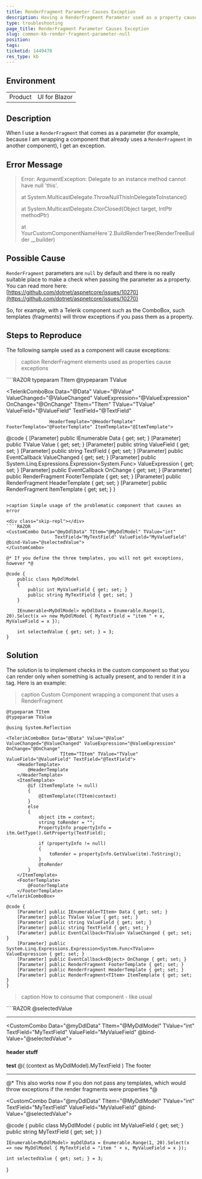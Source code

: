 ```yaml
---
title: RenderFragment Parameter Causes Exception
description: Having a RenderFragment Parameter used as a property causes Delegate to an instance method cannot have null 'this'.
type: troubleshooting
page_title: RenderFragment Parameter Causes Exception
slug: common-kb-render-fragment-parameter-null
position: 
tags: 
ticketid: 1449470
res_type: kb
---
```


## Environment

<table>
    <tbody>
        <tr>
            <td>Product</td>
            <td>UI for Blazor</td>
        </tr>
    </tbody>
</table>


## Description

When I use a `RenderFragment` that comes as a parameter (for example, because I am wrapping a component that already uses a `RenderFragment` in another component), I get an exception.


## Error Message

> Error: ArgumentException: Delegate to an instance method cannot have null 'this'.
>
>    at System.MulticastDelegate.ThrowNullThisInDelegateToInstance()
>
>    at System.MulticastDelegate.CtorClosed(Object target, IntPtr methodPtr)
>
>    at YourCustomComponentNameHere`2.BuildRenderTree(RenderTreeBuilder __builder)


## Possible Cause

`RenderFragment` parameters are `null` by default and there is no really suitable place to make a check when passing the parameter as a property. You can read more here: [https://github.com/dotnet/aspnetcore/issues/10270](https://github.com/dotnet/aspnetcore/issues/10270)

So, for example, with a Telerik component such as the ComboBox, such templates (fragments) will throw exceptions if you pass them as a property.


## Steps to Reproduce

The following sample used as a component will cause exceptions:

>caption RenderFragment elements used as properties cause exceptions

<div class="skip-repl"></div>
````RAZOR
typeparam TItem
@typeparam TValue

<TelerikComboBox Data="@Data" Value="@Value" ValueChanged="@ValueChanged" ValueExpression="@ValueExpression" OnChange="@OnChange"
                    TItem="TItem" TValue="TValue" ValueField="@ValueField" TextField="@TextField"

                    
                    HeaderTemplate="@HeaderTemplate" FooterTemplate="@FooterTemplate" ItemTemplate="@ItemTemplate">
</TelerikComboBox>

@code {
    [Parameter] public IEnumerable<TItem> Data { get; set; }
    [Parameter] public TValue Value { get; set; }
    [Parameter] public string ValueField { get; set; }
    [Parameter] public string TextField { get; set; }
    [Parameter] public EventCallback<TValue> ValueChanged { get; set; }
    [Parameter] public System.Linq.Expressions.Expression<System.Func<TValue>> ValueExpression { get; set; }
    [Parameter] public EventCallback<Object> OnChange { get; set; }
    [Parameter] public RenderFragment FooterTemplate { get; set; }
    [Parameter] public RenderFragment HeaderTemplate { get; set; }
    [Parameter] public RenderFragment<TItem> ItemTemplate { get; set; }
}
````

>caption Simple usage of the problematic component that causes an error

<div class="skip-repl"></div>
````RAZOR
<CustomCombo Data="@myDdlData" TItem="@MyDdlModel" TValue="int"
                  TextField="MyTextField" ValueField="MyValueField" @bind-Value="@selectedValue">
</CustomCombo>

@* If you define the three templates, you will not get exceptions, however *@

@code {
    public class MyDdlModel
    {
        public int MyValueField { get; set; }
        public string MyTextField { get; set; }
    }

    IEnumerable<MyDdlModel> myDdlData = Enumerable.Range(1, 20).Select(x => new MyDdlModel { MyTextField = "item " + x, MyValueField = x });

    int selectedValue { get; set; } = 3;
}
````


## Solution

The solution is to implement checks in the custom component so that you can render only when something is actually present, and to render it in a tag. Here is an example:

>caption Custom Component wrapping a component that uses a RenderFragment

````RAZOR
@typeparam TItem
@typeparam TValue

@using System.Reflection

<TelerikComboBox Data="@Data" Value="@Value" ValueChanged="@ValueChanged" ValueExpression="@ValueExpression" OnChange="@OnChange"
                    TItem="TItem" TValue="TValue" ValueField="@ValueField" TextField="@TextField">
    <HeaderTemplate>
        @HeaderTemplate
    </HeaderTemplate>
    <ItemTemplate>
        @if (ItemTemplate != null)
        {
            @ItemTemplate((TItem)context)
        }
        else
        {
            object itm = context;
            string toRender = "";
            PropertyInfo propertyInfo = itm.GetType().GetProperty(TextField);

            if (propertyInfo != null)
            {
                toRender = propertyInfo.GetValue(itm).ToString();
            }
            @toRender
        }
    </ItemTemplate>
    <FooterTemplate>
        @FooterTemplate
    </FooterTemplate>
</TelerikComboBox>

@code {
    [Parameter] public IEnumerable<TItem> Data { get; set; }
    [Parameter] public TValue Value { get; set; }
    [Parameter] public string ValueField { get; set; }
    [Parameter] public string TextField { get; set; }
    [Parameter] public EventCallback<TValue> ValueChanged { get; set; }
    [Parameter] public System.Linq.Expressions.Expression<System.Func<TValue>> ValueExpression { get; set; }
    [Parameter] public EventCallback<Object> OnChange { get; set; }
    [Parameter] public RenderFragment FooterTemplate { get; set; }
    [Parameter] public RenderFragment HeaderTemplate { get; set; }
    [Parameter] public RenderFragment<TItem> ItemTemplate { get; set; }
}
````

>caption How to consume that component - like usual

<div class="skip-repl"></div>
````RAZOR
@selectedValue

<hr />

<CustomCombo Data="@myDdlData" TItem="@MyDdlModel" TValue="int"
                  TextField="MyTextField" ValueField="MyValueField" @bind-Value="@selectedValue">
    <HeaderTemplate>
        <h4>header stuff</h4>
    </HeaderTemplate>
    <ItemTemplate>
        <strong>test</strong>&nbsp;@( (context as MyDdlModel).MyTextField )
    </ItemTemplate>
    <FooterTemplate>
        The footer
    </FooterTemplate>
</CustomCombo>

<hr />

@* This also works now if you don not pass any templates, which would throw exceptions if the render fragments were properties *@

<CustomCombo Data="@myDdlData" TItem="@MyDdlModel" TValue="int"
                  TextField="MyTextField" ValueField="MyValueField" @bind-Value="@selectedValue">
</CustomCombo>

@code {
    public class MyDdlModel
    {
        public int MyValueField { get; set; }
        public string MyTextField { get; set; }
    }

    IEnumerable<MyDdlModel> myDdlData = Enumerable.Range(1, 20).Select(x => new MyDdlModel { MyTextField = "item " + x, MyValueField = x });

    int selectedValue { get; set; } = 3;
}
````

